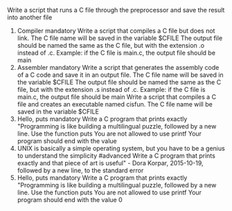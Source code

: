 Write a script that runs a C file through the preprocessor and save the result into another file
1. Compiler mandatory Write a script that compiles a C file but does not link. The C file name will be saved in the variable $CFILE The output file should be named the same as the C file, but with the extension .o instead of .c. Example: if the C file is main.c, the output file should be main
2. Assembler mandatory Write a script that generates the assembly code of a C code and save it in an output file. The C file name will be saved in the variable $CFILE The output file should be named the same as the C file, but with the extension .s instead of .c. Example: if the C file is main.c, the output file should be main
Write a script that compiles a C file and creates an executable named cisfun. The C file name will be saved in the variable $CFILE
4. Hello, puts mandatory Write a C program that prints exactly "Programming is like building a multilingual puzzle, followed by a new line. Use the function puts You are not allowed to use printf Your program should end with the value 
8. UNIX is basically a simple operating system, but you have to be a genius to understand the simplicity #advanced Write a C program that prints exactly and that piece of art is useful" - Dora Korpar, 2015-10-19, followed by a new line, to the standard error
4. Hello, puts mandatory Write a C program that prints exactly "Programming is like building a multilingual puzzle, followed by a new line. Use the function puts You are not allowed to use printf Your program should end with the value 0
